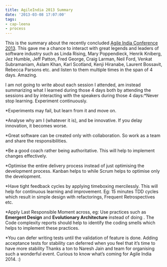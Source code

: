 ```yaml
---
title: AgileIndia 2013 Summary
date: '2013-03-08 17:07:00'
tags:
- cap-leena
- process
---
```


This is the summary about the recently concluded 
[Agile India Conference 2013](http://2013.agileindia.org/).
This gave me a chance to interact with great legends and leaders of software industry such as
Linda Rising, Mary Poppendieck, Henrik Kniberg, Jez Humble, Jeff Patton, Fred George, Craig Larman, Neil Ford, Venkat Subramaniam,
Aslam Khan, Karl Scotland, Kenji Hiranabe, Laurent Bossavit, Rebecca Parsons etc. and listen to them multiple times in the span of 4 days. Amazing.

I am not going to write about each session I attended, am instead summarizing what I learned during those 4 days both by attending the sessions and by interacting with the speakers during those 4 days:*Never stop learning. Experiment continuously.

	
*Experiments may fail, but learn from it and move on.

	
*Analyse why am I 
 (whatever it is), and be innovative. If you delay innovation, it becomes worse.

	
*Great software can be created only with collaboration. So work as a team and share the responsibilities.

	
*Be a good coach rather being authoritative. This will help to implement changes effectively.

	
*Optimise the entire delivery process instead of just optimising the development process. Kanban helps to 
 while Scrum helps to optimise only the development.

	
*Have tight feedback cycles by applying timeboxing mercilessly. This will help for continuous learning and improvement. Eg: 15 minutes TDD cycles which result in simple design with refactorings, Frequent Retrospectives etc.

	
*Apply Last Responsible Moment across, eg: Use practices such as 
**Emergent Design**
 and 
**Evolutionary Architecture**
 instead of doing 
. The Code complexity reports should help to identify the coding smells which helps to implement these practices.

	
*You can defer writing tests until the validation of feature is done. Adding acceptance tests for stability can deferred when you feel that it’s time to have more stability
Thanks a ton to Naresh Jain and team for organising such a wonderful event. Curious to know what’s coming for Agile India 2014. :)
